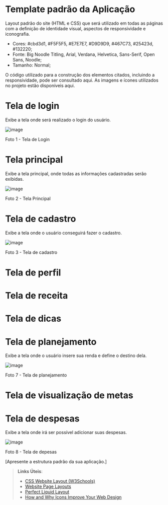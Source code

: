 # Template padrão da Aplicação

Layout padrão do site (HTML e CSS) que será utilizado em todas as páginas com a definição de identidade visual, aspectos de responsividade e iconografia.

* Cores: #cbd3d1, #F5F5F5, #E7E7E7, #D9D9D9,  #467C73, #25423d, #132220;
* Fonte: Big Noodle Titling, Arial, Verdana, Helvetica, Sans-Serif, Open Sans, Noodle;
* Tamanho: Normal;

O código utilizado para a construção dos elementos citados, incluindo a responsividade, pode ser consultado aqui. As imagens e ícones utilizados no projeto estão disponíveis aqui.

# Tela de login
Exibe a tela onde será realizado o login do usuário.

![image](https://github.com/ICEI-PUC-Minas-PMV-ADS/pmv-ads-2024-1-e1-proj-web-t1-pmv-ads-2024-1-e1-projequilfinanc/assets/164430057/ef78992a-558a-4ee2-acef-ce854852cef7)


Foto 1 - Tela de Login

# Tela principal
Exibe a tela principal, onde todas as informações cadastradas serão exibidas.

![image](https://github.com/ICEI-PUC-Minas-PMV-ADS/pmv-ads-2024-1-e1-proj-web-t1-pmv-ads-2024-1-e1-projequilfinanc/assets/149520202/6a09bb46-71e3-42fa-a129-a4bc02ed878d)


Foto 2 - Tela Principal
# Tela de cadastro
Exibe a tela onde o usuário conseguirá fazer o cadastro.

![image](https://github.com/ICEI-PUC-Minas-PMV-ADS/pmv-ads-2024-1-e1-proj-web-t1-pmv-ads-2024-1-e1-projequilfinanc/assets/149520202/e2a164a6-e8f4-4eab-b066-9896c3d507bd)


Foto 3 - Tela de cadastro

# Tela de perfil
# Tela de receita
# Tela de dicas
# Tela de planejamento
Exibe a tela onde o usuário insere sua renda e define o destino dela.

![image](https://github.com/ICEI-PUC-Minas-PMV-ADS/pmv-ads-2024-1-e1-proj-web-t1-pmv-ads-2024-1-e1-projequilfinanc/assets/164430057/aaad61ba-5132-44f5-8b75-15aabfe171cc)

Foto 7 - Tela de planejamento
# Tela de visualização de metas

# Tela de despesas
Exibe a tela onde irá ser possível adicionar suas despesas.

![image](https://github.com/ICEI-PUC-Minas-PMV-ADS/pmv-ads-2024-1-e1-proj-web-t1-pmv-ads-2024-1-e1-projequilfinanc/assets/164430057/099db1e8-50e1-4253-b64a-9a7011a1ff25)

Foto 8 - Tela de depesas


[Apresente a estrutura padrão da sua aplicação.]

> **Links Úteis**:
>
> - [CSS Website Layout (W3Schools)](https://www.w3schools.com/css/css_website_layout.asp)
> - [Website Page Layouts](http://www.cellbiol.com/bioinformatics_web_development/chapter-3-your-first-web-page-learning-html-and-css/website-page-layouts/)
> - [Perfect Liquid Layout](https://matthewjamestaylor.com/perfect-liquid-layouts)
> - [How and Why Icons Improve Your Web Design](https://usabilla.com/blog/how-and-why-icons-improve-you-web-design/)
